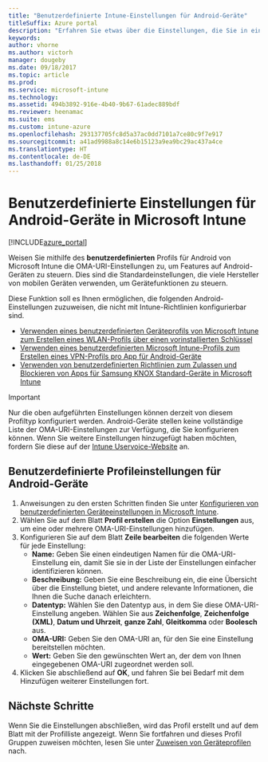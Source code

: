 ```yaml
---
title: "Benutzerdefinierte Intune-Einstellungen für Android-Geräte"
titleSuffix: Azure portal
description: "Erfahren Sie etwas über die Einstellungen, die Sie in einem benutzerdefinierten Android-Profil verwenden können.\""
keywords: 
author: vhorne
ms.author: victorh
manager: dougeby
ms.date: 09/18/2017
ms.topic: article
ms.prod: 
ms.service: microsoft-intune
ms.technology: 
ms.assetid: 494b3892-916e-4b40-9b67-61adec889bdf
ms.reviewer: heenamac
ms.suite: ems
ms.custom: intune-azure
ms.openlocfilehash: 293137705fc8d5a37ac0dd7101a7ce80c9f7e917
ms.sourcegitcommit: a41ad9988a8c14e6b15123a9ea9bc29ac437a4ce
ms.translationtype: HT
ms.contentlocale: de-DE
ms.lasthandoff: 01/25/2018
---
```

# <a name="custom-settings-for-android-devices-in-microsoft-intune"></a>Benutzerdefinierte Einstellungen für Android-Geräte in Microsoft Intune

[!INCLUDE[azure_portal](./includes/azure_portal.md)]

Weisen Sie mithilfe des **benutzerdefinierten** Profils für Android von Microsoft Intune die OMA-URI-Einstellungen zu, um Features auf Android-Geräten zu steuern. Dies sind die Standardeinstellungen, die viele Hersteller von mobilen Geräten verwenden, um Gerätefunktionen zu steuern.

Diese Funktion soll es Ihnen ermöglichen, die folgenden Android-Einstellungen zuzuweisen, die nicht mit Intune-Richtlinien konfigurierbar sind.

- [Verwenden eines benutzerdefinierten Geräteprofils von Microsoft Intune zum Erstellen eines WLAN-Profils über einen vorinstallierten Schlüssel](/intune/wi-fi-profile-shared-key)
- [Verwenden eines benutzerdefinierten Microsoft Intune-Profils zum Erstellen eines VPN-Profils pro App für Android-Geräte](/intune/android-pulse-secure-per-app-vpn)
- [Verwenden von benutzerdefinierten Richtlinien zum Zulassen und Blockieren von Apps für Samsung KNOX Standard-Geräte in Microsoft Intune](/intune/samsung-knox-apps-allow-block)

>[!IMPORTANT]
>Nur die oben aufgeführten Einstellungen können derzeit von diesem Profiltyp konfiguriert werden. Android-Geräte stellen keine vollständige Liste der OMA-URI-Einstellungen zur Verfügung, die Sie konfigurieren können. Wenn Sie weitere Einstellungen hinzugefügt haben möchten, fordern Sie diese auf der [Intune Uservoice-Website](https://microsoftintune.uservoice.com/forums/291681-ideas) an.

## <a name="custom-profile-settings-for-android-devices"></a>Benutzerdefinierte Profileinstellungen für Android-Geräte

1. Anweisungen zu den ersten Schritten finden Sie unter [Konfigurieren von benutzerdefinierten Geräteeinstellungen in Microsoft Intune](custom-settings-configure.md).
2. Wählen Sie auf dem Blatt **Profil erstellen** die Option **Einstellungen** aus, um eine oder mehrere OMA-URI-Einstellungen hinzufügen.
3. Konfigurieren Sie auf dem Blatt **Zeile bearbeiten** die folgenden Werte für jede Einstellung:
    - **Name:** Geben Sie einen eindeutigen Namen für die OMA-URI-Einstellung ein, damit Sie sie in der Liste der Einstellungen einfacher identifizieren können.
    - **Beschreibung:** Geben Sie eine Beschreibung ein, die eine Übersicht über die Einstellung bietet, und andere relevante Informationen, die Ihnen die Suche danach erleichtern.
    - **Datentyp:** Wählen Sie den Datentyp aus, in dem Sie diese OMA-URI-Einstellung angeben. Wählen Sie aus **Zeichenfolge**, **Zeichenfolge (XML)**, **Datum und Uhrzeit**, **ganze Zahl**, **Gleitkomma** oder **Boolesch** aus.
    - **OMA-URI:** Geben Sie den OMA-URI an, für den Sie eine Einstellung bereitstellen möchten.
    - **Wert:** Geben Sie den gewünschten Wert an, der dem von Ihnen eingegebenen OMA-URI zugeordnet werden soll.
4. Klicken Sie abschließend auf **OK**, und fahren Sie bei Bedarf mit dem Hinzufügen weiterer Einstellungen fort.

## <a name="next-steps"></a>Nächste Schritte

Wenn Sie die Einstellungen abschließen, wird das Profil erstellt und auf dem Blatt mit der Profilliste angezeigt. Wenn Sie fortfahren und dieses Profil Gruppen zuweisen möchten, lesen Sie unter [Zuweisen von Geräteprofilen](device-profile-assign.md) nach.




